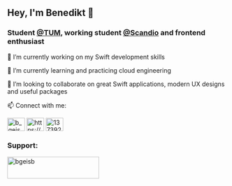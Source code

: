 ## Hey, I'm Benedikt 👋

### Student [@TUM](https://www.tum.de/), working student [@Scandio](https://scandio.de/) and frontend enthusiast

🔭 I’m currently working on my Swift development skills

🌱 I’m currently learning and practicing cloud engineering

👯 I’m looking to collaborate on great Swift applications, modern UX designs and useful packages 

📫 Connect with me:

<p align="left">
<a href="https://twitter.com/b_geisb" target="blank"><img align="center" src="https://raw.githubusercontent.com/rahuldkjain/github-profile-readme-generator/master/src/images/icons/Social/twitter.svg" alt="b_geisb" height="30" width="40" /></a>
<a href="https://www.linkedin.com/in/bgeisberger/" target="blank"><img align="center" src="https://raw.githubusercontent.com/rahuldkjain/github-profile-readme-generator/master/src/images/icons/Social/linked-in-alt.svg" alt="https://www.linkedin.com/in/benedikt-geisberger-15a3a122a/" height="30" width="40" /></a>
<a href="https://stackoverflow.com/users/13739298" target="blank"><img align="center" src="https://raw.githubusercontent.com/rahuldkjain/github-profile-readme-generator/master/src/images/icons/Social/stack-overflow.svg" alt="13739298" height="30" width="40" /></a>
</p>

<h3 align="left">Support:</h3>
<p><a href="https://www.buymeacoffee.com/bgeisb"> <img align="left" src="https://cdn.buymeacoffee.com/buttons/v2/default-yellow.png" height="50" width="210" alt="bgeisb" /></a></p><br><br>
